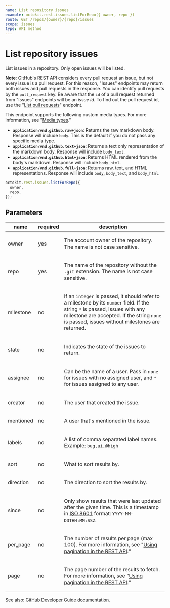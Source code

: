 ```yaml
---
name: List repository issues
example: octokit.rest.issues.listForRepo({ owner, repo })
route: GET /repos/{owner}/{repo}/issues
scope: issues
type: API method
---
```


# List repository issues

List issues in a repository. Only open issues will be listed.

**Note**: GitHub's REST API considers every pull request an issue, but not every issue is a pull request. For this
reason, "Issues" endpoints may return both issues and pull requests in the response. You can identify pull requests by
the `pull_request` key. Be aware that the `id` of a pull request returned from "Issues" endpoints will be an _issue id_. To find out the pull
request id, use the "[List pull requests](https://docs.github.com/rest/pulls/pulls#list-pull-requests)" endpoint.

This endpoint supports the following custom media types. For more information, see "[Media types](https://docs.github.com/rest/using-the-rest-api/getting-started-with-the-rest-api#media-types)."

- **`application/vnd.github.raw+json`**: Returns the raw markdown body. Response will include `body`. This is the default if you do not pass any specific media type.
- **`application/vnd.github.text+json`**: Returns a text only representation of the markdown body. Response will include `body_text`.
- **`application/vnd.github.html+json`**: Returns HTML rendered from the body's markdown. Response will include `body_html`.
- **`application/vnd.github.full+json`**: Returns raw, text, and HTML representations. Response will include `body`, `body_text`, and `body_html`.

```js
octokit.rest.issues.listForRepo({
  owner,
  repo,
});
```

## Parameters

<table>
  <thead>
    <tr>
      <th>name</th>
      <th>required</th>
      <th>description</th>
    </tr>
  </thead>
  <tbody>
    <tr><td>owner</td><td>yes</td><td>

The account owner of the repository. The name is not case sensitive.

</td></tr>
<tr><td>repo</td><td>yes</td><td>

The name of the repository without the `.git` extension. The name is not case sensitive.

</td></tr>
<tr><td>milestone</td><td>no</td><td>

If an `integer` is passed, it should refer to a milestone by its `number` field. If the string `*` is passed, issues with any milestone are accepted. If the string `none` is passed, issues without milestones are returned.

</td></tr>
<tr><td>state</td><td>no</td><td>

Indicates the state of the issues to return.

</td></tr>
<tr><td>assignee</td><td>no</td><td>

Can be the name of a user. Pass in `none` for issues with no assigned user, and `*` for issues assigned to any user.

</td></tr>
<tr><td>creator</td><td>no</td><td>

The user that created the issue.

</td></tr>
<tr><td>mentioned</td><td>no</td><td>

A user that's mentioned in the issue.

</td></tr>
<tr><td>labels</td><td>no</td><td>

A list of comma separated label names. Example: `bug,ui,@high`

</td></tr>
<tr><td>sort</td><td>no</td><td>

What to sort results by.

</td></tr>
<tr><td>direction</td><td>no</td><td>

The direction to sort the results by.

</td></tr>
<tr><td>since</td><td>no</td><td>

Only show results that were last updated after the given time. This is a timestamp in [ISO 8601](https://en.wikipedia.org/wiki/ISO_8601) format: `YYYY-MM-DDTHH:MM:SSZ`.

</td></tr>
<tr><td>per_page</td><td>no</td><td>

The number of results per page (max 100). For more information, see "[Using pagination in the REST API](https://docs.github.com/rest/using-the-rest-api/using-pagination-in-the-rest-api)."

</td></tr>
<tr><td>page</td><td>no</td><td>

The page number of the results to fetch. For more information, see "[Using pagination in the REST API](https://docs.github.com/rest/using-the-rest-api/using-pagination-in-the-rest-api)."

</td></tr>
  </tbody>
</table>

See also: [GitHub Developer Guide documentation](https://docs.github.com/rest/issues/issues#list-repository-issues).
